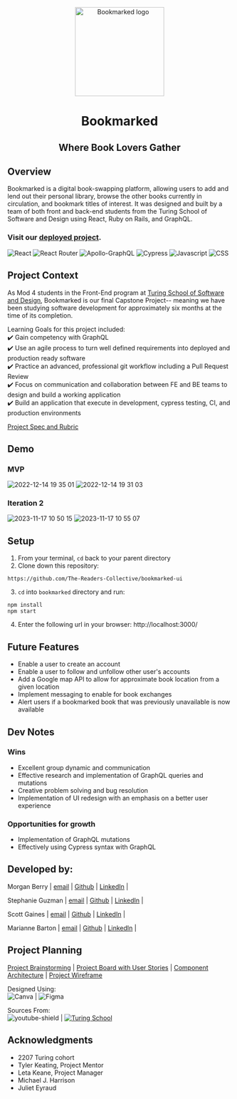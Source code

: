 <p align="center">
<img width='200' alt='Bookmarked logo' src='https://user-images.githubusercontent.com/102934145/207666618-8a5db8d8-3604-42bd-adf3-61c3a810be41.png'>
</p>
<h1 align="center">Bookmarked</h1>
<h2 align="center">Where Book Lovers Gather</h2>



## Overview
Bookmarked is a digital book-swapping platform, allowing users to add and lend out their personal library, browse the other books currently in circulation, and bookmark titles of interest. It was designed and built by a team of both front and back-end students from the Turing School of Software and Design using React, Ruby on Rails, and GraphQL.

### Visit our [deployed project](https://bookmarked-fe.netlify.app/).
![React](https://img.shields.io/badge/react-%2320232a.svg?style=for-the-badge&logo=react&logoColor=%2361DAFB) 
![React Router](https://img.shields.io/badge/React_Router-CA4245?style=for-the-badge&logo=react-router&logoColor=white)
![Apollo-GraphQL](https://img.shields.io/badge/-ApolloGraphQL-311C87?style=for-the-badge&logo=apollo-graphql)
![Cypress](https://img.shields.io/badge/-cypress-%23E5E5E5?style=for-the-badge&logo=cypress&logoColor=058a5e) 
![Javascript](https://img.shields.io/badge/JavaScript-323330?style=for-the-badge&logo=javascript&logoColor=F7DF1E) 
![CSS](https://img.shields.io/badge/CSS3-1572B6?style=for-the-badge&logo=css3&logoColor=white) 

## Project Context
As Mod 4 students in the Front-End program at [Turing School of Software and Design](https://frontend.turing.edu/), Bookmarked is our final Capstone Project-- meaning we have been studying software development for approximately six months at the time of its completion.

Learning Goals for this project included:      
✔️ Gain competency with GraphQL <br> 
✔️ Use an agile process to turn well defined requirements into deployed and production ready software <br>
✔️ Practice an advanced, professional git workflow including a Pull Request Review <br>
✔️ Focus on communication and collaboration between FE and BE teams to design and build a working application <br>
✔️ Build an application that execute in development, cypress testing, CI, and production environments

[Project Spec and Rubric](https://mod4.turing.edu/projects/capstone/index.html)

## Demo
### MVP
![2022-12-14 19 35 01](https://user-images.githubusercontent.com/103966650/207759575-a7443b50-b1f6-433d-98be-11fe02d1c96e.gif)
![2022-12-14 19 31 03](https://user-images.githubusercontent.com/103966650/207759593-08d323e1-aa70-4f96-8fe7-9c0e1e08be42.gif)

### Iteration 2
![2023-11-17 10 50 15](https://github.com/The-Readers-Collective/bookmarked-ui/assets/103966650/ee071746-5dbf-4821-a497-a5142c96e442)
![2023-11-17 10 55 07](https://github.com/The-Readers-Collective/bookmarked-ui/assets/103966650/50de3e59-9346-4953-91d4-432617930b9c)

## Setup
1. From your terminal, `cd` back to your parent directory
2. Clone down this repository:
  ```
 https://github.com/The-Readers-Collective/bookmarked-ui
  ```
3. `cd` into `bookmarked` directory and run:
  ```
  npm install
  npm start
  ```
4. Enter the following url in your browser: http://localhost:3000/

## Future Features
- Enable a user to create an account
- Enable a user to follow and unfollow other user's accounts
- Add a Google map API to allow for approximate book location from a given location
- Implement messaging to enable for book exchanges
- Alert users if a bookmarked book that was previously unavailable is now available

## Dev Notes
### Wins
- Excellent group dynamic and communication
- Effective research and implementation of GraphQL queries and mutations
- Creative problem solving and bug resolution
- Implementation of UI redesign with an emphasis on a better user experience

### Opportunities for growth
- Implementation of GraphQL mutations
- Effectively using Cypress syntax with GraphQL

## Developed by:
Morgan Berry |
[email](Morganlyn.berry@gmail.com) |
[Github](https://github.com/Mlberry0205) |
[LinkedIn](https://www.linkedin.com/in/morgan-lyn-berry/) |

Stephanie Guzman |
[email](sguzman247@gmail.com) |
[Github](https://github.com/stephanieguzm) |
[LinkedIn](https://www.linkedin.com/in/stephanie-guzman-sdsw/) |

Scott Gaines |
[email](scottdgaines@gmail.com) |
[Github](github.com/scottdgaines) |
[LinkedIn](linkedin.com/in/scottdgaines-fe) |

Marianne Barton |
[email](mhood24@gmail.com) |
[Github](github.com/mhbarton ) |
[LinkedIn](linkedin.com/in/marianne-barton-1307) |


## Project Planning
[Project Brainstorming](https://miro.com/app/board/uXjVP-8u5gk=/) | 
[Project Board with User Stories](https://github.com/orgs/The-Readers-Collective/projects) |
[Component Architecture](https://www.figma.com/file/DLwrN8C4tmwetrSpZkiiZl/Bookmarked-React-Component-Architecture?node-id=0%3A1&t=NtXbQqF7s5gWQRki-0) |
[Project Wireframe](https://www.figma.com/file/OLwLfaLBIzyVEPn4HYAhmD/Bookmarked?node-id=0%3A1&t=hVzugpwQQgKxUuS6-0) <br>

Designed Using: <br>
![Canva](https://img.shields.io/badge/Canva-%2300C4CC.svg?style=for-the-badge&logo=Canva&logoColor=white) |
![Figma](https://img.shields.io/badge/figma-%23F24E1E.svg?style=for-the-badge&logo=figma&logoColor=white) 

Sources From: <br>
![youtube-shield](https://img.shields.io/badge/YouTube-%23FF0000.svg?style=for-the-badge&logo=YouTube&logoColor=white) |
[![Turing School](https://img.shields.io/badge/Turing_School-030303?style=for-the-badge)](https://turing.edu/)

## Acknowledgments 
- 2207 Turing cohort
- Tyler Keating, Project Mentor
- Leta Keane, Project Manager
- Michael J. Harrison
- Juliet Eyraud
